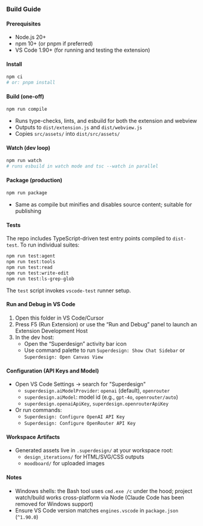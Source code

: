 ### Build Guide

#### Prerequisites
- Node.js 20+
- npm 10+ (or pnpm if preferred)
- VS Code 1.90+ (for running and testing the extension)

#### Install
```bash
npm ci
# or: pnpm install
```

#### Build (one-off)
```bash
npm run compile
```
- Runs type-checks, lints, and esbuild for both the extension and webview
- Outputs to `dist/extension.js` and `dist/webview.js`
- Copies `src/assets/` into `dist/src/assets/`
 

#### Watch (dev loop)
```bash
npm run watch
# runs esbuild in watch mode and tsc --watch in parallel
```

#### Package (production)
```bash
npm run package
```
- Same as compile but minifies and disables source content; suitable for publishing

#### Tests
The repo includes TypeScript-driven test entry points compiled to `dist-test`. To run individual suites:
```bash
npm run test:agent
npm run test:tools
npm run test:read
npm run test:write-edit
npm run test:ls-grep-glob
```
The `test` script invokes `vscode-test` runner setup.

#### Run and Debug in VS Code
1. Open this folder in VS Code/Cursor
2. Press F5 (Run Extension) or use the “Run and Debug” panel to launch an Extension Development Host
3. In the dev host:
   - Open the “Superdesign” activity bar icon
   - Use command palette to run `Superdesign: Show Chat Sidebar` or `Superdesign: Open Canvas View`

#### Configuration (API Keys and Model)
- Open VS Code Settings → search for "Superdesign"
  - `superdesign.aiModelProvider`: `openai` (default), `openrouter`
  - `superdesign.aiModel`: model id (e.g., `gpt-4o`, `openrouter/auto`)
  - `superdesign.openaiApiKey`, `superdesign.openrouterApiKey`
- Or run commands:
  - `Superdesign: Configure OpenAI API Key`
  - `Superdesign: Configure OpenRouter API Key`

#### Workspace Artifacts
- Generated assets live in `.superdesign/` at your workspace root:
  - `design_iterations/` for HTML/SVG/CSS outputs
  - `moodboard/` for uploaded images

#### Notes
- Windows shells: the Bash tool uses `cmd.exe /c` under the hood; project watch/build works cross-platform via Node (Claude Code has been removed for Windows support)
- Ensure VS Code version matches `engines.vscode` in `package.json` (`^1.90.0`)
